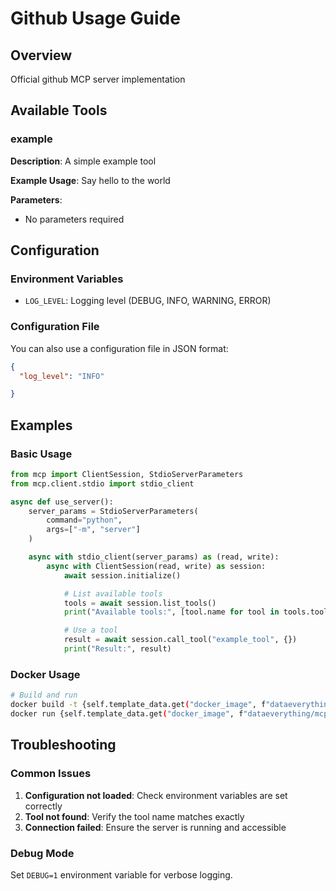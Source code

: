 # Github Usage Guide

## Overview

Official github MCP server implementation

## Available Tools

### example

**Description**: A simple example tool

**Example Usage**: Say hello to the world

**Parameters**:
- No parameters required

## Configuration

### Environment Variables

- `LOG_LEVEL`: Logging level (DEBUG, INFO, WARNING, ERROR)

### Configuration File

You can also use a configuration file in JSON format:

```json
{
  "log_level": "INFO"

}
```

## Examples

### Basic Usage

```python
from mcp import ClientSession, StdioServerParameters
from mcp.client.stdio import stdio_client

async def use_server():
    server_params = StdioServerParameters(
        command="python",
        args=["-m", "server"]
    )

    async with stdio_client(server_params) as (read, write):
        async with ClientSession(read, write) as session:
            await session.initialize()

            # List available tools
            tools = await session.list_tools()
            print("Available tools:", [tool.name for tool in tools.tools])

            # Use a tool
            result = await session.call_tool("example_tool", {})
            print("Result:", result)
```

### Docker Usage

```bash
# Build and run
docker build -t {self.template_data.get("docker_image", f"dataeverything/mcp-{self.template_data['id']}")} .
docker run {self.template_data.get("docker_image", f"dataeverything/mcp-{self.template_data['id']}")}
```

## Troubleshooting

### Common Issues

1. **Configuration not loaded**: Check environment variables are set correctly
2. **Tool not found**: Verify the tool name matches exactly
3. **Connection failed**: Ensure the server is running and accessible

### Debug Mode

Set `DEBUG=1` environment variable for verbose logging.

